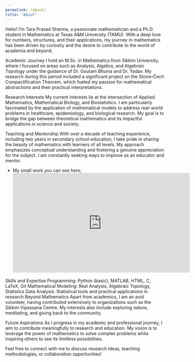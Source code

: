 ```yaml
---
permalink: /about/
title: "About"
---
```


Hello! I’m Tara Prasad Sharma, a passionate mathematician and a Ph.D. student in Mathematics at Texas A&M University (TAMU). With a deep love for numbers, structures, and their applications, my journey in mathematics has been driven by curiosity and the desire to contribute to the world of academia and beyond.

Academic Journey
I hold an M.Sc. in Mathematics from Sikkim University, where I focused on areas such as Analysis, Algebra, and Algebraic Topology under the guidance of Dr. Goutam Bhunia and Dr. Yadav. My research during this period included a significant project on the Stone–Čech Compactification Theorem, which fueled my passion for mathematical abstractions and their practical interpretations.

Research Interests
My current interests lie at the intersection of Applied Mathematics, Mathematical Biology, and Biostatistics. I am particularly fascinated by the application of mathematical models to address real-world problems in healthcare, epidemiology, and biological research. My goal is to bridge the gap between theoretical mathematics and its impactful applications in science and society.

Teaching and Mentorship
With over a decade of teaching experience, including two years in secondary school education, I take pride in sharing the beauty of mathematics with learners of all levels. My approach emphasizes conceptual understanding and fostering a genuine appreciation for the subject. I am constantly seeking ways to improve as an educator and mentor.

- My small work you can see here;
   <iframe width="560" height="315" src="https://www.youtube.com/embed/I0TzlVAZH_8?si=TBCFQ7bpU6U4pflP" title="YouTube video player" frameborder="0" allow="accelerometer; autoplay; clipboard-write; encrypted-media; gyroscope; picture-in-picture; web-share" referrerpolicy="strict-origin-when-cross-origin" allowfullscreen></iframe>

Skills and Expertise
Programming: Python (basic), MATLAB, HTML, C, LaTeX, Git
Mathematical Modeling: Real Analysis, Algebraic Topology, Statistics
Data Analysis: Statistical tools and practical applications in research
Beyond Mathematics
Apart from academics, I am an avid volunteer, having contributed extensively to organizations such as the Sikkim Vipassana Centre. My interests also include exploring nature, meditating, and giving back to the community.

Future Aspirations
As I progress in my academic and professional journey, I aim to contribute meaningfully to research and education. My vision is to leverage the power of mathematics to solve complex problems while inspiring others to see its limitless possibilities.

Feel free to connect with me to discuss research ideas, teaching methodologies, or collaboration opportunities!


